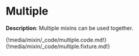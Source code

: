 # Multiple

__Description__: Multiple mixins can be used together.

{!media/mixin/_code/multiple.code.md!}
{!media/mixin/_code/multiple.fixture.md!}

<div class="cf"></div>
<div class="end-last"></div>

